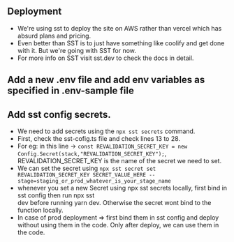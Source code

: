 ## Deployment
- We're using sst to deploy the site on AWS rather than vercel which has absurd plans and pricing. 
- Even better than SST is to just have something like coolify and get done with it. But we're going with SST for now.
- For more info on SST visit sst.dev to check the docs in detail.

## Add a new .env file and add env variables as specified in .env-sample file

## Add sst config secrets.
  - We need to add secrets using the `npx sst secrets` command.
  - First, check the sst-cofig.ts file and check lines 13 to 28.
  - For eg: in this line -> `const REVALIDATION_SECRET_KEY = new Config.Secret(stack,"REVALIDATION_SECRET_KEY");`, 
    REVALIDATION_SECRET_KEY is the name of the secret we need to set.
  - We can set the secret using `npx sst secret set REVALIDATION_SECRET_KEY SECRET_VALUE_HERE --stage=staging_or_prod_whatever_is_your_stage_name`
  - whenever you set a new Secret using npx sst secrets locally, first bind in sst config then run npx sst   
    dev before running yarn dev. Otherwise the secret wont bind to the function locally.
  - In case of prod deployment => first bind them in sst config and deploy without using them in the code. Only after deploy, we can use them in the code.
